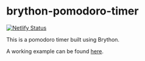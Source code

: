 # brython-pomodoro-timer

[![Netlify Status](https://api.netlify.com/api/v1/badges/ac7cf741-1481-4d8e-bbb5-7c33e372029c/deploy-status)](https://app.netlify.com/sites/bryancarbone-pomodoro/deploys)

This is a pomodoro timer built using Brython.

A working example can be found [here](https://bryancarbone-pomodoro.netlify.app/).